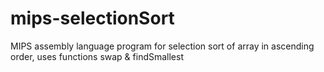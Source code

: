 # mips-selectionSort
MIPS assembly language program for selection sort of array in ascending order, uses functions swap &amp; findSmallest
